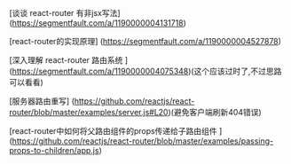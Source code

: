 [谈谈 react-router 有非jsx写法]
(https://segmentfault.com/a/1190000004131718)

[react-router的实现原理]
(https://segmentfault.com/a/1190000004527878)

[深入理解 react-router 路由系统 ]
(https://segmentfault.com/a/1190000004075348)(这个应该过时了,不过思路可以看看)


[服务器路由重写]
(https://github.com/reactjs/react-router/blob/master/examples/server.js#L20)(避免客户端刷新404错误)


[react-router中如何将父路由组件的props传递给子路由组件 ]
(https://github.com/reactjs/react-router/blob/master/examples/passing-props-to-children/app.js)




